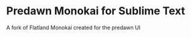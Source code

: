 Predawn Monokai for Sublime Text
=======================

A fork of Flatland Monokai created for the predawn UI

